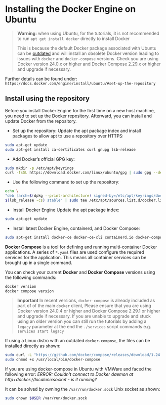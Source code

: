 # Installing the Docker Engine on Ubuntu

> **Warning:** when using Ubuntu, for the tutorials, it is not recommended to run `apt get install docker` directly to
> install Docker
>
> This is because the default Docker package associated with Ubuntu can be
> [outdated](https://askubuntu.com/questions/151283/why-dont-the-ubuntu-repositories-have-the-latest-versions-of-software)
> and will install an obsolete Docker version leading to issues with `docker` and `docker-compose` versions. Check you
> are using Docker version 24.0.x or higher and Docker Compose 2.29.x or higher and upgrade if necessary.

Further details can be found under: `https://docs.docker.com/engine/install/ubuntu/#set-up-the-repository`

## Install using the repository

Before you install Docker Engine for the first time on a new host machine, you need to set up the Docker repository.
Afterward, you can install and update Docker from the repository.

-   Set up the repository: Update the apt package index and install packages to allow apt to use a repository over
    HTTPS:

```bash
sudo apt-get update
sudo apt-get install ca-certificates curl gnupg lsb-release
```

-   Add Docker’s official GPG key:

```bash
sudo mkdir -p /etc/apt/keyrings
curl -fsSL https://download.docker.com/linux/ubuntu/gpg | sudo gpg --dearmor -o /etc/apt/keyrings/docker.gpg
```

-   Use the following command to set up the repository:

```bash
echo \
"deb [arch=$(dpkg --print-architecture) signed-by=/etc/apt/keyrings/docker.gpg] https://download.docker.com/linux/ubuntu \
$(lsb_release -cs) stable" | sudo tee /etc/apt/sources.list.d/docker.list > /dev/null
```

-   Install Docker Engine Update the apt package index:

```bash
sudo apt-get update
```

-   Install latest Docker Engine, containerd, and Docker Compose:

```bash
sudo apt-get install docker-ce docker-ce-cli containerd.io docker-compose-plugin
```

**Docker Compose** is a tool for defining and running multi-container Docker applications. A series of `*.yaml` files
are used configure the required services for the application. This means all container services can be brought up in a
single command.

You can check your current **Docker** and **Docker Compose** versions using the following commands:

```bash
docker version
docker compose version
```

> **Important** In recent versions, `docker-compose` is already included as part of of the main `docker` client, Please
> ensure that you are using Docker version 24.0.4 or higher and Docker Compose 2.29.1 or higher and upgrade if
> necessary. If you are unable to upgrade and stuck using an older version you can still run the tutorials by adding a
> `legacy` parameter at the end the `./services` script commands e.g. `services start legacy`

If using a Linux distro with an outdated `docker-compose`, the files can be installed directly as shown:

```bash
sudo curl -L "https://github.com/docker/compose/releases/download/1.24.0/docker-compose-$(uname -s)-$(uname -m)" -o /usr/local/bin/docker-compose
sudo chmod +x /usr/local/bin/docker-compose
```

If you are using docker-compose in Ubuntu with VMWare and faced the following error: _ERROR: Couldn't connect to Docker
daemon at http+docker://localunixsocket - is it running?_

It can be solved by owning the `/var/run/docker.sock` Unix socket as shown:

```bash
sudo chown $USER /var/run/docker.sock
```
